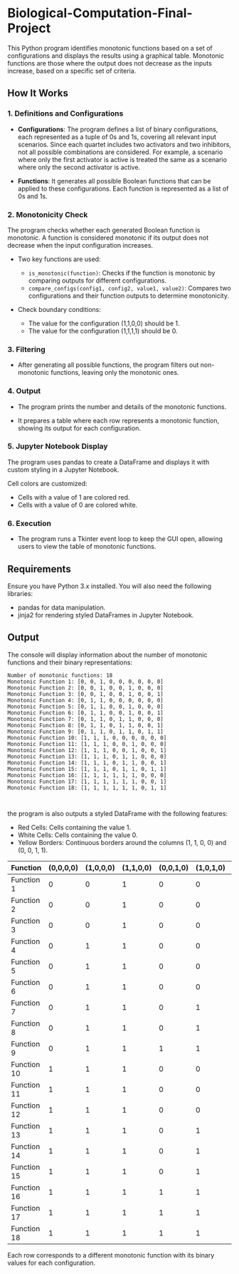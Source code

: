 # Biological-Computation-Final-Project


This Python program identifies monotonic functions based on a set of configurations and displays the results using a graphical table. Monotonic functions are those where the output does not decrease as the inputs increase, based on a specific set of criteria.

## How It Works

### 1. Definitions and Configurations

- **Configurations**: The program defines a list of binary configurations, each represented as a tuple of 0s and 1s, covering all relevant input scenarios. Since each quartet includes two activators and two inhibitors, not all possible combinations are considered. For example, a scenario where only the first activator is active is treated the same as a scenario where only the second activator is active.


- **Functions**: It generates all possible Boolean functions that can be applied to these configurations. Each function is represented as a list of 0s and 1s.

### 2. Monotonicity Check

The program checks whether each generated Boolean function is monotonic. A function is considered monotonic if its output does not decrease when the input configuration increases.

- Two key functions are used:
  - `is_monotonic(function)`: Checks if the function is monotonic by comparing outputs for different configurations.
  - `compare_configs(config1, config2, value1, value2)`: Compares two configurations and their function outputs to determine monotonicity.

- Check boundary conditions:
   - The value for the configuration (1,1,0,0) should be 1.
   - The value for the configuration (1,1,1,1) should be 0.
 
### 3. Filtering

- After generating all possible functions, the program filters out non-monotonic functions, leaving only the monotonic ones.

### 4. Output

- The program prints the number and details of the monotonic functions.

- It prepares a table where each row represents a monotonic function, showing its output for each configuration.

### 5. Jupyter Notebook Display

The program uses pandas to create a DataFrame and displays it with custom styling in a Jupyter Notebook.

Cell colors are customized:

- Cells with a value of 1 are colored red.
- Cells with a value of 0 are colored white.
  
### 6. Execution

- The program runs a Tkinter event loop to keep the GUI open, allowing users to view the table of monotonic functions.

## Requirements

Ensure you have Python 3.x installed. You will also need the following libraries:

- pandas for data manipulation.
- jinja2 for rendering styled DataFrames in Jupyter Notebook.


## Output

The console will display information about the number of monotonic functions and their binary representations:


```plaintext
Number of monotonic functions: 18
Monotonic Function 1: [0, 0, 1, 0, 0, 0, 0, 0, 0]
Monotonic Function 2: [0, 0, 1, 0, 0, 1, 0, 0, 0]
Monotonic Function 3: [0, 0, 1, 0, 0, 1, 0, 0, 1]
Monotonic Function 4: [0, 1, 1, 0, 0, 0, 0, 0, 0]
Monotonic Function 5: [0, 1, 1, 0, 0, 1, 0, 0, 0]
Monotonic Function 6: [0, 1, 1, 0, 0, 1, 0, 0, 1]
Monotonic Function 7: [0, 1, 1, 0, 1, 1, 0, 0, 0]
Monotonic Function 8: [0, 1, 1, 0, 1, 1, 0, 0, 1]
Monotonic Function 9: [0, 1, 1, 0, 1, 1, 0, 1, 1]
Monotonic Function 10: [1, 1, 1, 0, 0, 0, 0, 0, 0]
Monotonic Function 11: [1, 1, 1, 0, 0, 1, 0, 0, 0]
Monotonic Function 12: [1, 1, 1, 0, 0, 1, 0, 0, 1]
Monotonic Function 13: [1, 1, 1, 0, 1, 1, 0, 0, 0]
Monotonic Function 14: [1, 1, 1, 0, 1, 1, 0, 0, 1]
Monotonic Function 15: [1, 1, 1, 0, 1, 1, 0, 1, 1]
Monotonic Function 16: [1, 1, 1, 1, 1, 1, 0, 0, 0]
Monotonic Function 17: [1, 1, 1, 1, 1, 1, 0, 0, 1]
Monotonic Function 18: [1, 1, 1, 1, 1, 1, 0, 1, 1]



```


the program is also outputs a styled DataFrame with the following features:

- Red Cells: Cells containing the value 1.
- White Cells: Cells containing the value 0.
- Yellow Borders: Continuous borders around the columns (1, 1, 0, 0) and (0, 0, 1, 1).

| Function   | (0,0,0,0) | (1,0,0,0) | (1,1,0,0) | (0,0,1,0) | (1,0,1,0) | (1,1,1,0) | (0,0,1,1) | (1,0,1,1) | (1,1,1,1) |
|------------|-----------|-----------|-----------|-----------|-----------|-----------|-----------|-----------|-----------|
| Function 1 | 0         | 0         | 1         | 0         | 0         | 0         | 0         | 0         | 0         |
| Function 2 | 0         | 0         | 1         | 0         | 0         | 1         | 0         | 0         | 0         |
| Function 3 | 0         | 0         | 1         | 0         | 0         | 1         | 0         | 0         | 1         |
| Function 4 | 0         | 1         | 1         | 0         | 0         | 0         | 0         | 0         | 0         |
| Function 5 | 0         | 1         | 1         | 0         | 0         | 1         | 0         | 0         | 0         |
| Function 6 | 0         | 1         | 1         | 0         | 0         | 1         | 0         | 0         | 1         |
| Function 7 | 0         | 1         | 1         | 0         | 1         | 1         | 0         | 0         | 0         |
| Function 8 | 0         | 1         | 1         | 0         | 1         | 1         | 0         | 0         | 1         |
| Function 9 | 0         | 1         | 1         | 1         | 1         | 1         | 0         | 1         | 1         |
| Function 10| 1         | 1         | 1         | 0         | 0         | 0         | 0         | 0         | 0         |
| Function 11| 1         | 1         | 1         | 0         | 0         | 1         | 0         | 0         | 0         |
| Function 12| 1         | 1         | 1         | 0         | 0         | 1         | 0         | 0         | 1         |
| Function 13| 1         | 1         | 1         | 0         | 1         | 1         | 0         | 0         | 0         |
| Function 14| 1         | 1         | 1         | 0         | 1         | 1         | 0         | 0         | 1         |
| Function 15| 1         | 1         | 1         | 0         | 1         | 1         | 0         | 1         | 1         |
| Function 16| 1         | 1         | 1         | 1         | 1         | 1         | 0         | 0         | 0         |
| Function 17| 1         | 1         | 1         | 1         | 1         | 1         | 0         | 0         | 1         |
| Function 18| 1         | 1         | 1         | 1         | 1         | 1         | 0         | 1         | 1         |


Each row corresponds to a different monotonic function with its binary values for each configuration.



